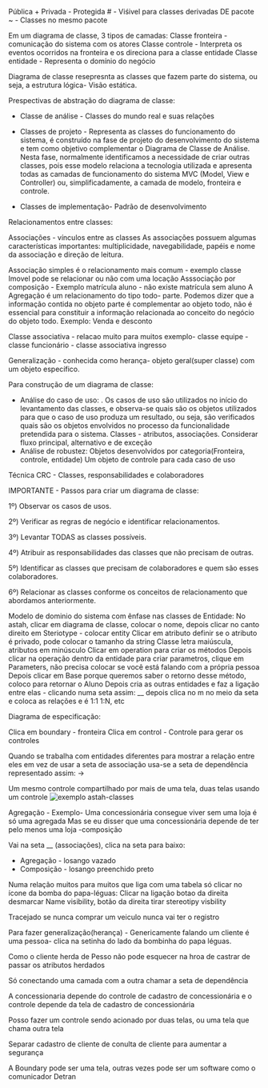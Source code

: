 Pública +
Privada - 
Protegida # - Viśivel para classes derivadas
DE pacote ~ - Classes no mesmo pacote

Em um diagrama de classe, 3 tipos de camadas:
Classe fronteira - comunicação do sistema com os atores
Classe controle - Interpreta os eventos ocorridos na fronteira e os direciona para a classe entidade
Classe entidade - Representa o domínio do negócio


Diagrama de classe resepresnta as classes que fazem parte do sistema, ou seja, a estrutura lógica- Visão estática.

Prespectivas de abstração do diagrama de classe:
- Classe de análise - Classes do mundo real e suas relações

- Classes de projeto - Representa as classes do funcionamento do sistema, é construído na fase de
projeto do desenvolvimento do sistema e tem como objetivo complementar o
Diagrama de Classe de Análise. Nesta fase, normalmente identificamos a
necessidade de criar outras classes, pois esse modelo relaciona a tecnologia utilizada e apresenta todas as camadas de funcionamento do sistema MVC (Model, View e
Controller) ou, simplificadamente, a camada de modelo, fronteira e controle.

- Classes de implementação- Padrão de desenvolvimento

Relacionamentos entre classes:

Associações - vínculos entre as classes
As associações possuem algumas características importantes: multiplicidade,
navegabilidade, papéis e nome da associação e direção de leitura.

Associação simples é o relacionamento mais comum - exemplo classe Imovel pode se relacionar ou não com uma locação
Asssociação por composição - Exemplo matrícula aluno - não existe matrícula sem aluno
A Agregação é um relacionamento do tipo todo-
parte. Podemos dizer que a informação contida no objeto parte é complementar ao
objeto todo, não é essencial para constituir a informação relacionada ao conceito do
negócio do objeto todo.
Exemplo: Venda e desconto

Classe associativa - relacao muito para muitos 
exemplo- classe equipe - classe funcionário - classe associativa ingresso

Generalização - conhecida como herança- objeto geral(super classe) com um objeto específico.

Para construção de um diagrama de classe:
- Análise do caso de uso: . Os
casos de uso são utilizados no início do levantamento das classes, e observa-se quais
são os objetos utilizados para que o caso de uso produza um resultado, ou seja, são
verificados quais são os objetos envolvidos no processo da funcionalidade pretendida
para o sistema.
Classes - atributos, associações. Considerar fluxo principal, alternativo e de exceção 
- Análise de robustez: Objetos desenvolvidos por categoria(Fronteira, controle, entidade)
Um objeto de controle para cada caso de uso 

Técnica CRC - Classes, responsabilidades e colaboradores

IMPORTANTE - Passos para criar um diagrama de classe:

1º) Observar os casos de usos. 

2º) Verificar as regras de negócio e identificar 
relacionamentos.

3º) Levantar TODAS as classes possíveis.

4º) Atribuir as responsabilidades das classes que não precisam de outras. 

5º) Identificar as classes que precisam de colaboradores e quem são esses
colaboradores.

6º) Relacionar as classes conforme os conceitos de relacionamento que
abordamos anteriormente.

Modelo de dominio do sistema com ênfase nas classes de Entidade:
No astah, clicar em diagrama de classe, colocar o nome, depois clicar no canto direito em Steriotype - colocar entity 
Clicar em atributo definir se o atributo é privado, pode colocar o tamanho da string
Classe letra maiúscula, atributos em minúsculo
Clicar em operation para criar os métodos
Depois clicar na operação dentro da entidade para criar parametros, clique em Parameters, não precisa colocar se você está falando com a própria pessoa
Depois clicar em Base porque queremos saber o retorno desse método, coloco para retornar o Aluno
Depois cria as outras entidades e faz a ligação entre elas - clicando numa seta assim: __
depois clica no m no meio da seta e coloca as relações e é 1:1 1:N, etc

Diagrama de especificação:

Clica em boundary - fronteira 
Clica em control - Controle para gerar os controles

Quando se trabalha com entidades diferentes para mostrar a relação entre eles em vez de usar a seta de associação usa-se a seta de dependência representado assim: ->

Um mesmo controle compartilhado por mais de uma tela, duas telas usando um controle
![exemplo astah-classes](https://github.com/AlineHoshino/Estudos-FIAP/assets/83770726/760e9d80-d543-4d00-8177-bf50a52e4463)

Agregação - Exemplo- Uma concessionária consegue viver sem uma loja é só uma agregada
Mas se eu disser que uma concessionária depende de ter pelo menos uma loja -composição

Vai na seta __ (associações), clica na seta para baixo:
- Agregação - losango vazado
- Composição - losango preenchido preto 

Numa relação muitos para muitos que liga com uma tabela só clicar no ícone da bomba do papa-léguas: 
Clicar na ligação botao da direita desmarcar Name visibility, botão da direita tirar stereotipy visbility

Tracejado se nunca comprar um veiculo nunca vai ter o registro

Para fazer generalização(herança) - Genericamente falando um cliente é uma pessoa- clica na setinha do lado da bombinha do papa léguas.

Como o cliente herda de Pesso não pode esquecer na hroa de castrar de passar os atributos herdados

Só conectando uma camada com a outra chamar a seta de dependência

A concessionaria depende do controle de cadastro de concessionária e o controle depende da tela de cadastro de concessionária

Posso fazer um controle sendo acionado por duas telas, ou uma tela que chama outra tela

Separar cadastro de cliente de conulta de cliente para aumentar a segurança

A Boundary pode ser uma tela, outras vezes pode ser um software como o comunicador Detran